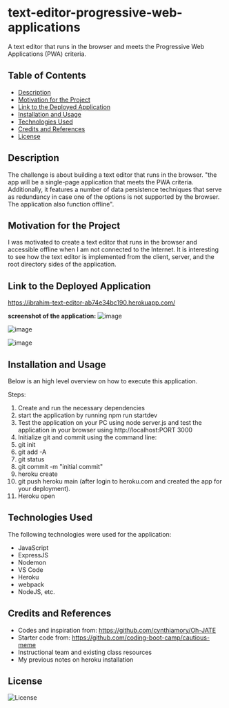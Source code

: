 # text-editor-progressive-web-applications

A text editor that runs in the browser and meets the Progressive Web Applications (PWA) criteria.

## Table of Contents

- [Description](#description)
- [Motivation for the Project](#motivation-for-the-project)
- [Link to the Deployed Application](#link-to-deployed-application)
- [Installation and Usage](#installation-and-usage)
- [Technologies Used](#technologies-used)
- [Credits and References](#credits-and-references)
- [License](#license)

## Description

The challenge is about building a text editor that runs in the browser. "the app will be a single-page application that meets the PWA criteria. Additionally, it features a number of data persistence techniques that serve as redundancy in case one of the options is not supported by the browser. The application also function offline".

## Motivation for the Project

I was motivated to create a text editor that runs in the browser and accessible offline when I am not connected to the Internet. It is interesting to see how the text editor is implemented from the client, server, and the root directory sides of the application.

## Link to the Deployed Application

https://ibrahim-text-editor-ab74e34bc190.herokuapp.com/

**screenshot of the application:** 
![image](https://github.com/IbrahimAllison/text-editor-progressive-web-applications/assets/116689797/46a6aa9f-4a2f-4a71-8dae-0ff7c55b0030)

![image](https://github.com/IbrahimAllison/text-editor-progressive-web-applications/assets/116689797/7d3593ea-7aa4-4ff6-8777-1b8a3869ee78)

![image](https://github.com/IbrahimAllison/text-editor-progressive-web-applications/assets/116689797/44286a8a-ee47-4c33-9b61-2e5e91e94688)



## Installation and Usage

Below is an high level overview on how to execute this application.

Steps:
1. Create and run the necessary dependencies
2.	start the application by running npm run startdev
3.	Test the application on your PC using node server.js and test the application in your browser using http://localhost:PORT 3000
4. Initialize git and commit using the command line:
5. git init
6. git add -A
7. git status
8. git commit -m "initial commit"
9. heroku create
10. git push heroku main (after login to heroku.com and created the app for your deployment).
11. Heroku open

   
## Technologies Used
The following technologies were used for the application:
- JavaScript
- ExpressJS
- Nodemon
- VS Code
- Heroku
- webpack
- NodeJS, etc.

## Credits and References
- Codes and inspiration from: https://github.com/cynthiamory/Oh-JATE
- Starter code from: https://github.com/coding-boot-camp/cautious-meme
- Instructional team and existing class resources
- My previous notes on heroku installation
  
## License

![License](https://img.shields.io/badge/License-MIT-9cf.svg)
